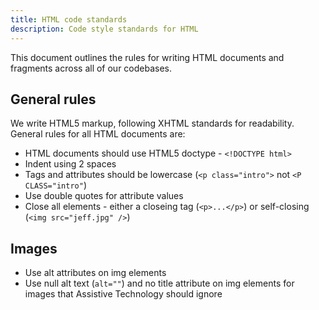 ```yaml
---
title: HTML code standards
description: Code style standards for HTML
---
```


This document outlines the rules for writing HTML documents and fragments across all of our codebases.

## General rules

We write HTML5 markup, following XHTML standards for readability.
General rules for all HTML documents are:

 - HTML documents should use HTML5 doctype - `<!DOCTYPE html>`
 - Indent using 2 spaces
 - Tags and attributes should be lowercase (`<p class="intro">` not `<P CLASS="intro"`)
 - Use double quotes for attribute values
 - Close all elements - either a closeing tag (`<p>...</p>`) or self-closing (`<img src="jeff.jpg" />`)

## Images

  - Use alt attributes on img elements
  - Use null alt text (`alt=""`) and no title attribute on img elements for images that Assistive Technology should ignore
